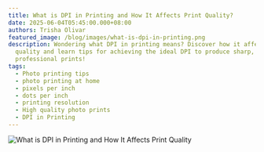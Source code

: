 ```yaml
---
title: What is DPI in Printing and How It Affects Print Quality?
date: 2025-06-04T05:45:00.000+08:00
authors: Trisha Olivar
featured_image: /blog/images/what-is-dpi-in-printing.png
description: Wondering what DPI in printing means? Discover how it affects print
  quality and learn tips for achieving the ideal DPI to produce sharp,
  professional prints!
tags:
  - Photo printing tips
  - photo printing at home
  - pixels per inch
  - dots per inch
  - printing resolution
  - High quality photo prints
  - DPI in Printing
---
```

![What is DPI in Printing and How It Affects Print Quality](/blog/images/what-is-dpi-in-printing.png "What is DPI in Printing and How It Affects Print Quality")
